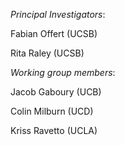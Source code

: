 *Principal Investigators*:

Fabian Offert (UCSB)

Rita Raley (UCSB)

*Working group members*:

Jacob Gaboury (UCB)

Colin Milburn (UCD)

Kriss Ravetto (UCLA)
